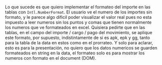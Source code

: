 Lo que sucede es que quiero implementar el formateo del importe en las tablas con `Intl.NumberFormat`. El usuario ve el numero de los importes sin formato, y le parece algo dificil poder visualizar el valor real pues no esta impuesto a leer numeros sin los puntos y comas que tienen normalmente los numeros que ve formateados en excel. Quisiera pedirte que en las tablas, en el campo del importe / cargo / pago del movimiento, se aplique este formato, por supuesto, indistintamente de si es apk, epk y gg, tanto para la tabla de la data en estos como en el prorrateo. Y solo para aclarar, esto es para la presentación, no quiero que los datos numericos se guarden formateados en string en la data, el formateo solo es para mostrar los numeros con formato en el document (DOM).